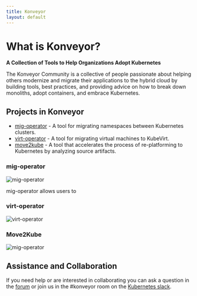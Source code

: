 ```yaml
---
title: Konveyor
layout: default
---
```


# What is Konveyor?

**A Collection of Tools to Help Organizations Adopt Kubernetes**

The Konveyor Community is a collective of people passionate about helping others modernize and migrate their applications to the hybrid cloud by building tools, best practices, and providing advice on how to break down monoliths, adopt containers, and embrace Kubernetes.






## Projects in Konveyor

* [mig-operator](https://github.com/konveyor/mig-operator) - A tool for migrating namespaces between Kubernetes clusters.
* [virt-operator](https://github.com/konveyor/virt-operator) - A tool for migrating virtual machines to KubeVirt.
* [move2kube](https://github.com/konveyor/move2kube) - A tool that accelerates the process of re-platforming to Kubernetes by analyzing source artifacts.

### mig-operator

![mig-operator](https://github.com/konveyor/konveyor.github.io/raw/master/images/Konveyor_Diagram_mig-operator.png)

mig-operator allows users to 

### virt-operator

![virt-operator](https://github.com/konveyor/konveyor.github.io/raw/master/images/Konveyor_Diagram_virt-operator.png)


### Move2Kube

![mig-operator](https://github.com/konveyor/konveyor.github.io/raw/master/images/Konveyor_Diagram_move2kube.png)



## Assistance and Collaboration

If you need help or are interested in collaborating you can ask a question in the [forum](https://groups.google.com/access-error?continue=https://groups.google.com/g/konveyorio) or join us in the #konveyor room on the [Kubernetes slack](https://slack.k8s.io/). 

